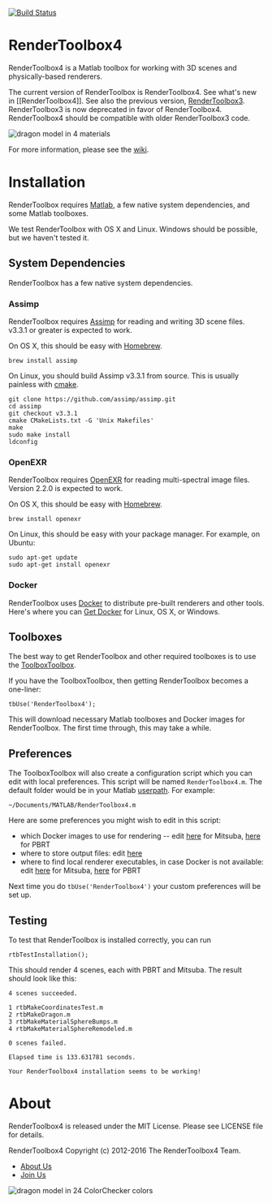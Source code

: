 [![Build Status](http://50.112.42.141/buildStatus/icon?job=RenderToolbox4)](http://50.112.42.141/job/RenderToolbox4/)

RenderToolbox4
==============
RenderToolbox4 is a Matlab toolbox for working with 3D scenes and physically-based renderers.

The current version of RenderToolbox is RenderToolbox4.  See what's new in [[RenderToolbox4]].  See also the previous version, [RenderToolbox3](https://github.com/RenderToolbox/RenderToolbox3).  RenderToolbox3 is now deprecated in favor of RenderToolbox4.  RenderToolbox4 should be compatible with older RenderToolbox3 code.

![dragon model in 4 materials](https://raw.githubusercontent.com/RenderToolbox/RenderToolbox4/gh-pages/ExampleScenes/Dragon/DragonMaterials%20(PBRT).png)

For more information, please see the [wiki](https://github.com/RenderToolbox/RenderToolbox4/wiki).

# Installation
RenderToolbox requires [Matlab](https://www.mathworks.com/products/matlab/), a few native system dependencies, and some Matlab toolboxes.

We test RenderToolbox with OS X and Linux.  Windows should be possible, but we haven't tested it.

## System Dependencies
RenderToolbox has a few native system dependencies.

### Assimp
RenderToolbox requires [Assimp](http://www.assimp.org/) for reading and writing 3D scene files.  v3.3.1 or greater is expected to work.

On OS X, this should be easy with [Homebrew](http://brew.sh/index.html).
```
brew install assimp
```

On Linux, you should build Assimp v3.3.1 from source.  This is usually painless with [cmake](https://cmake.org/).
```
git clone https://github.com/assimp/assimp.git
cd assimp
git checkout v3.3.1
cmake CMakeLists.txt -G 'Unix Makefiles'
make
sudo make install
ldconfig
```

### OpenEXR
RenderToolbox requires [OpenEXR](http://www.openexr.com/) for reading multi-spectral image files.  Version 2.2.0 is expected to work.

On OS X, this should be easy with [Homebrew](http://brew.sh/index.html).
```
brew install openexr
```

On Linux, this should be easy with your package manager.  For example, on Ubuntu:
```
sudo apt-get update
sudo apt-get install openexr
```

### Docker
RenderToolbox uses [Docker](https://github.com/RenderToolbox/RenderToolbox4/wiki/Docker) to distribute pre-built renderers and other tools.  Here's where you can [Get Docker](https://www.docker.com/products/overview) for Linux, OS X, or Windows.

## Toolboxes
The best way to get RenderToolbox and other required toolboxes is to use the [ToolboxToolbox](https://github.com/ToolboxHub/ToolboxToolbox).

If you have the ToolboxToolbox, then getting RenderToolbox becomes a one-liner:
```
tbUse('RenderToolbox4');
```

This will download necessary Matlab toolboxes and Docker images for RenderToolbox.  The first time through, this may take a while.

## Preferences
The ToolboxToolbox will also create a configuration script which you can edit with local preferences.  This script will be named `RenderToolbox4.m`.  The default folder would be in your Matlab [userpath](https://www.mathworks.com/help/matlab/ref/userpath.html).  For example: 
```
~/Documents/MATLAB/RenderToolbox4.m
```

Here are some preferences you might wish to edit in this script:
 - which Docker images to use for rendering -- edit [here](https://github.com/RenderToolbox/RenderToolbox4/blob/master/rtbLocalConfigTemplate.m#L47) for Mitsuba, [here](https://github.com/RenderToolbox/RenderToolbox4/blob/master/rtbLocalConfigTemplate.m#L76) for PBRT
 - where to store output files: edit [here](https://github.com/RenderToolbox/RenderToolbox4/blob/master/rtbLocalConfigTemplate.m#L27)
 - where to find local renderer executables, in case Docker is not available: edit [here](https://github.com/RenderToolbox/RenderToolbox4/blob/master/rtbLocalConfigTemplate.m#L50) for Mitsuba, [here](https://github.com/RenderToolbox/RenderToolbox4/blob/master/rtbLocalConfigTemplate.m#L79) for PBRT

Next time you do `tbUse('RenderToolbox4')` your custom preferences will be set up.

## Testing
To test that RenderToolbox is installed correctly, you can run
```
rtbTestInstallation();
```

This should render 4 scenes, each with PBRT and Mitsuba.  The result should look like this:
```
4 scenes succeeded.

1 rtbMakeCoordinatesTest.m
2 rtbMakeDragon.m
3 rtbMakeMaterialSphereBumps.m
4 rtbMakeMaterialSphereRemodeled.m

0 scenes failed.

Elapsed time is 133.631781 seconds.

Your RenderToolbox4 installation seems to be working!
```

# About
RenderToolbox4 is released under the MIT License.  Please see LICENSE file for details.

RenderToolbox4 Copyright (c) 2012-2016 The RenderToolbox4 Team.
 - [About Us](https://github.com/RenderToolbox/RenderToolbox4/wiki/About-Us)
 - [Join Us](https://github.com/RenderToolbox/RenderToolbox4/wiki/Join-Us)
 
![dragon model in 24 ColorChecker colors](https://raw.githubusercontent.com/RenderToolbox/RenderToolbox4/gh-pages/ExampleScenes/Dragon/DragonColorChecker%20%28PBRT%29.png)

